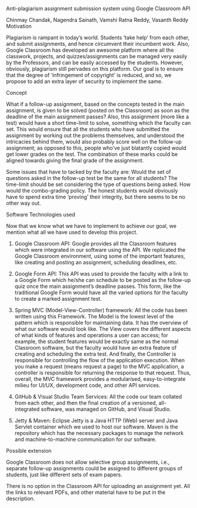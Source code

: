 Anti-plagiarism assignment submission system using Google Classroom API

Chinmay Chandak, Nagendra Sainath, Vamshi Ratna Reddy, Vasanth Reddy						
Motivation

Plagiarism is rampant in today’s world. Students ‘take help’ from each other, and submit assignments, and hence circumvent their incumbent work. Also, Google Classroom has developed an awesome platform where all the classwork, projects, and quizzes/assignments can be managed very easily by the Professors, and can be easily accessed by the students. However, obviously, plagiarism still pervades on this platform. Our goal is to ensure that the degree of ‘infringement of copyright’ is reduced, and so, we propose to add an extra layer of security to implement the same.  

Concept

What if a follow-up assignment, based on the concepts tested in the main assignment, is given to be solved (posted on the Classroom) as soon as the deadline of the main assignment passes? Also, this assignment (more like a test) would have a short time-limit to solve, something which the faculty can set. This would ensure that all the students who have submitted the assignment by working out the problems themselves, and understood the intricacies behind them, would also probably score well on the follow-up assignment; as opposed to this, people who’ve just blatantly copied would get lower grades on the test. The combination of these marks could be aligned towards giving the final grade of the assignment. 

Some issues that have to tacked by the faculty are:
Would the set of questions asked in the follow-up test be the same for all students? 
The time-limit should be set considering the type of questions being asked. 
How would the combo-grading policy. 
The honest students would obviously have to spend extra time ‘proving’ their integrity, but there seems to be no other way out. 
 



Software Technologies used 

Now that we know what we have to implement to achieve our goal, we mention what all we have used to develop this project. 

1) Google Classroom API: 
Google provides all the Classroom features which were integrated in our software using the API. We replicated the Google Classroom environment, using some of the important features, like creating and posting an assignment, scheduling deadlines, etc.  

2) Google Form API: 
This API was used to provide the faculty with a link to a Google Form which he/she can schedule to be posted as the follow-up quiz once the main assignment’s deadline passes. This form, like the traditional Google Form would have all the varied options for the faculty to create a marked assignment test. 

3) Spring MVC (Model-View-Controller) framework: 
All the code has been written using this Framework. The Model is the lowest level of the pattern which is responsible for maintaining data. It has the overview of what our software would look like. The View covers the different aspects of what kinds of features and operations a user can access; for example, the student features would be exactly same as the normal Classroom software, but the faculty would have an extra feature of creating and scheduling the extra test. And finally, the Controller is responsible for controlling the flow of the application execution. When you make a request (means request a page) to the MVC application, a controller is responsible for returning the response to that request. 
Thus, overall, the MVC framework provides a modularised, easy-to-integrate milieu for UI/UX, development code, and other API services. 

4) GitHub & Visual Studio Team Services: 
All the code our team collated from each other, and then the final creation of a versioned, all-integrated software, was managed on GitHub, and Visual Studio.   

5) Jetty & Maven: 
Eclipse Jetty is a Java HTTP (Web) server and Java Servlet container which we used to host our software. Maven is the repository which has the necessary packages to manage the network and machine-to-machine communication for our software. 



Possible extension

Google Classroom does not allow selective group assignments, i.e., separate follow-up assignments could be assigned to different groups of students, just like different sets of exam papers.

There is no option in the Classroom API for uploading an assignment yet. All the links to relevant PDFs, and other material have to be put in the description.
 
